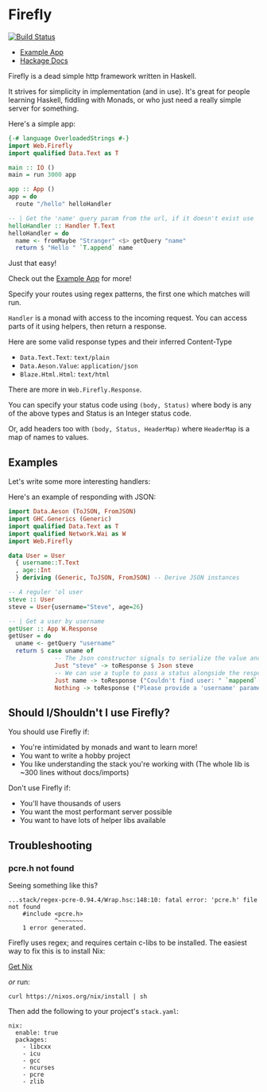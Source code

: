 # Firefly
[![Build Status](https://travis-ci.org/ChrisPenner/Firefly.svg?branch=master)](https://travis-ci.org/ChrisPenner/Firefly)

- [Example App](./firefly-example/app/Main.hs)
- [Hackage Docs](http://hackage.haskell.org/package/firefly-0.1.0.0/docs/Web-Firefly.html)

Firefly is a dead simple http framework written in Haskell.

It strives for simplicity in implementation (and in use).
It's great for people learning Haskell, fiddling with Monads,
or who just need a really simple server for something.

Here's a simple app:

```haskell
{-# language OverloadedStrings #-}
import Web.Firefly
import qualified Data.Text as T

main :: IO ()
main = run 3000 app

app :: App ()
app = do
  route "/hello" helloHandler

-- | Get the 'name' query param from the url, if it doesn't exist use 'Stranger'
helloHandler :: Handler T.Text
helloHandler = do
  name <- fromMaybe "Stranger" <$> getQuery "name"
  return $ "Hello " `T.append` name

```

Just that easy!

Check out the [Example App](./firefly-example/app/Main.hs) for more!

Specify your routes using regex patterns, the first one which matches will run.

`Handler` is a monad with access to the incoming request. You can access parts
of it using helpers, then return a response.

Here are some valid response types and their inferred Content-Type

- `Data.Text.Text`: `text/plain` 
- `Data.Aeson.Value`: `application/json` 
- `Blaze.Html.Html`: `text/html`

There are more in `Web.Firefly.Response`.

You can specify your status code using `(body, Status)` where body is any of
the above types and Status is an Integer status code.

Or, add headers too with `(body, Status, HeaderMap)` where `HeaderMap` is a map
of names to values.

## Examples

Let's write some more interesting handlers:

Here's an example of responding with JSON:

```haskell
import Data.Aeson (ToJSON, FromJSON)
import GHC.Generics (Generic)
import qualified Data.Text as T
import qualified Network.Wai as W
import Web.Firefly

data User = User
  { username::T.Text
  , age::Int
  } deriving (Generic, ToJSON, FromJSON) -- Derive JSON instances

-- A reguler 'ol user
steve :: User
steve = User{username="Steve", age=26}

-- | Get a user by username
getUser :: App W.Response
getUser = do
  uname <- getQuery "username"
  return $ case uname of
             -- The Json constructor signals to serialize the value and respond as "application/json"
             Just "steve" -> toResponse $ Json steve 
             -- We can use a tuple to pass a status alongside the response body
             Just name -> toResponse ("Couldn't find user: " `mappend` name, notFound404)
             Nothing -> toResponse ("Please provide a 'username' parameter" :: T.Text, badRequest400)
```

## Should I/Shouldn't I use Firefly?

You should use Firefly if:

- You're intimidated by monads and want to learn more!
- You want to write a hobby project
- You like understanding the stack you're working with (The whole lib is ~300 lines without docs/imports)

Don't use Firefly if:

- You'll have thousands of users
- You want the most performant server possible
- You want to have lots of helper libs available

## Troubleshooting

### pcre.h not found

Seeing something like this?
```
...stack/regex-pcre-0.94.4/Wrap.hsc:148:10: fatal error: 'pcre.h' file not found
    #include <pcre.h>
             ^~~~~~~~
    1 error generated.
```

Firefly uses regex; and requires certain c-libs to be installed. The easiest way to fix this is to install Nix:

[Get Nix](https://nixos.org/nix/)

*or* run:

`curl https://nixos.org/nix/install | sh`

Then add the following to your project's `stack.yaml`:

```
nix:
  enable: true
  packages:
    - libcxx
    - icu
    - gcc
    - ncurses
    - pcre
    - zlib
```
